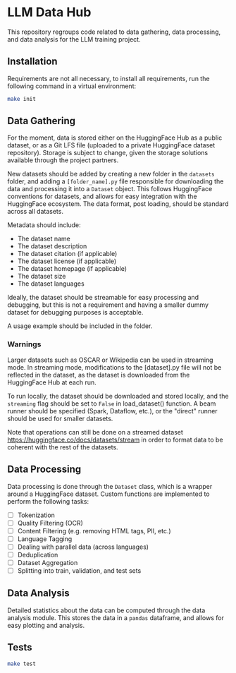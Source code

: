 # LLM Data Hub

This repository regroups code related to data gathering, data processing, and data analysis for the LLM training project.


## Installation

Requirements are not all necessary, to install all requirements, run the following command in  a virtual environment:
```bash
make init
```

## Data Gathering

For the moment, data is stored either on the HuggingFace Hub as a public dataset, 
or as a Git LFS file (uploaded to a private HuggingFace dataset repository). Storage is subject to change,
given the storage solutions available through the project partners.

New datasets should be added by creating a new folder in the `datasets` folder, and adding a `[folder_name].py` file responsible for downloading the data and processing it into a `Dataset` object.
This follows HuggingFace conventions for datasets, and allows for easy integration with the HuggingFace ecosystem.
The data format, post loading, should be standard across all datasets. 

Metadata should include:
- The dataset name
- The dataset description
- The dataset citation (if applicable)
- The dataset license (if applicable)
- The dataset homepage (if applicable)
- The dataset size
- The dataset languages

Ideally, the dataset should be streamable for easy processing and debugging, but this is not a requirement and 
having a smaller dummy dataset for debugging purposes is acceptable.

A usage example should be included in the folder.

### Warnings

Larger datasets such as OSCAR or Wikipedia can be used in streaming mode.
In streaming mode, modifications to the [dataset].py file will not be reflected in the dataset, as the dataset is downloaded from the HuggingFace Hub at each run.

To run locally, the dataset should be downloaded and stored locally, and the `streaming` flag should be set to `False` in load_dataset() function.
A beam runner should be specified (Spark, Dataflow, etc.), or the "direct" runner should be used for smaller datasets.

Note that operations can still be done on a streamed dataset https://huggingface.co/docs/datasets/stream in order 
to format data to be coherent with the rest of the datasets.

## Data Processing

Data processing is done through the `Dataset` class, which is a wrapper around a HuggingFace dataset.
Custom functions are implemented to perform the following tasks:
- [ ] Tokenization
- [ ] Quality Filtering (OCR)
- [ ] Content Filtering (e.g. removing HTML tags, PII, etc.)
- [ ] Language Tagging
- [ ] Dealing with parallel data (across languages)
- [ ] Deduplication
- [ ] Dataset Aggregation
- [ ] Splitting into train, validation, and test sets

## Data Analysis

Detailed statistics about the data can be computed through the data analysis module.
This stores the data in a `pandas` dataframe, and allows for easy plotting and analysis.

## Tests

```bash
make test
```